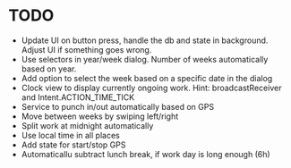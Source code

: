 # TODO

* Update UI on button press, handle the db and state in background. Adjust UI if something goes wrong.
* Use selectors in year/week dialog. Number of weeks automatically based on year.
* Add option to select the week based on a specific date in the dialog
* Clock view to display currently ongoing work. Hint: broadcastReceiver and Intent.ACTION_TIME_TICK
* Service to punch in/out automatically based on GPS
* Move between weeks by swiping left/right
* Split work at midnight automatically
* Use local time in all places
* Add state for start/stop GPS
* Automaticallu subtract lunch break, if work day is long enough (6h)
